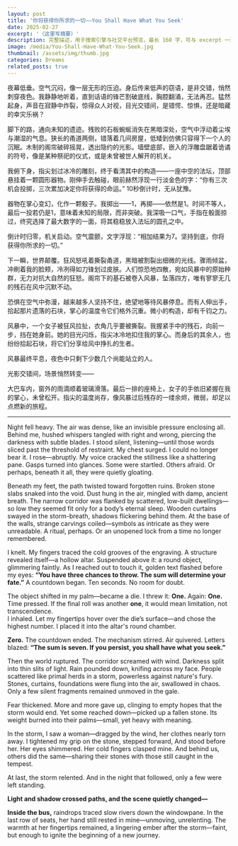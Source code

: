 ```yaml
---
layout: post
title: '你将获得你所求的一切——You Shall Have What You Seek'
date: 2025-02-27
excerpt: '（这里写摘要）'
description: 完整描述，用于搜索引擎与社交平台预览，最长 160 字，可与 excerpt 一致
image: /media/You-Shall-Have-What-You-Seek.jpg
thumbnail: /assets/img/thumb.jpg
categories: Dreams
related_posts: true
---
```


夜幕低垂。空气沉闷，像一层无形的压迫。身后传来低声的窃语，是非交错，悄然刺穿夜色。我静静地听着，直到话语的锋芒割破底线，胸腔翻涌，无法再忍。猛然起身，声音在寂静中炸裂，惊得众人对视，目光交错间，是错愕、惊惧，还是暗藏的幸灾乐祸？

脚下的路，通向未知的遗迹。残败的石板蜿蜒消失在黑暗深处，空气中浮动着尘埃与潮湿的气息。狭长的甬道两侧，错落着几间房屋，低矮到仿佛只容得下一个人的沉眠。木制的阁帘破碎摇晃，透出隐约的光影。墙壁底部，嵌入的浮雕盘踞着诡谲的符号，像是某种祭祀的仪式，或是未曾被世人解开的机关。

我俯下身，指尖划过冰冷的雕刻，终于看清其中的构造——一座中空的法坛，顶部悬挂着一颗圆形器物。刚伸手去触碰，眼前赫然浮现一行淡金色的字：“你有三次机会投掷，三次累加决定你将获得的命运。” 10秒倒计时，无从犹豫。

器物在掌心变幻，化作一颗骰子。我掷出——1，再掷——依然是1。时间不等人，最后一投若仍是1，意味着未知的局限，而非突破。我深吸一口气，手指在骰面掠过，终究选择了最大数字的一面，将其稳稳放入法坛的圆孔之中。

倒计时归零，机关启动。空气震颤，文字浮现：“相加结果为7。坚持到底，你将获得你所求的一切。”

下一瞬，世界颠覆。狂风怒吼着撕裂甬道，黑暗被割裂出细微的光线。骤雨倾盆，冲刷着我的脸颊，冷冽得如刀锋划过皮肤。人们惊恐地四散，宛如风暴中的原始种群，无力对抗大自然的狂怒。阁帘下的基石被卷入风暴，坠落四方，唯有寥寥无几的残石在风中沉默不动。

恐惧在空气中弥漫，越来越多人坚持不住，绝望地等待风暴停息。而有人伸出手，拾起那片遗落的石块，掌心的温度令它们格外沉重。微小的构造，却有千钧之力。

风暴中，一个女子被狂风拉扯，衣角几乎要被撕裂。我握紧手中的残石，向前一步，挡在她身前。她的目光闪烁，指尖冰冷地扣住我的掌心。而身后的其余人，也纷纷拾起石块，将它们分享给风中挣扎的生者。

风暴最终平息，夜色中只剩下少数几个尚能站立的人。

光影交错间，场景悄然转变——

大巴车内，窗外的雨滴顺着玻璃滑落。最后一排的座椅上，女子的手依旧紧握在我的掌心，未曾松开。指尖的温度尚存，像风暴过后残存的一缕余烬，微弱，却足以点燃新的旅程。

---

Night fell heavy. The air was dense, like an invisible pressure enclosing all. Behind me, hushed whispers tangled with right and wrong, piercing the darkness with subtle blades. I stood silent, listening—until those words sliced past the threshold of restraint. My chest surged. I could no longer bear it. I rose—abruptly. My voice cracked the stillness like a shattering pane. Gasps turned into glances. Some were startled. Others afraid. Or perhaps, beneath it all, they were quietly gloating.

Beneath my feet, the path twisted toward forgotten ruins. Broken stone slabs snaked into the void. Dust hung in the air, mingled with damp, ancient breath. The narrow corridor was flanked by scattered, low-built dwellings—so low they seemed fit only for a body’s eternal sleep. Wooden curtains swayed in the storm-breath, shadows flickering behind them. At the base of the walls, strange carvings coiled—symbols as intricate as they were unreadable. A ritual, perhaps. Or an unopened lock from a time no longer remembered.

I knelt. My fingers traced the cold grooves of the engraving. A structure revealed itself—a hollow altar. Suspended above it: a round object, glimmering faintly. As I reached out to touch it, golden text flashed before my eyes: **“You have three chances to throw. The sum will determine your fate.”** A countdown began. Ten seconds. No room for doubt.

The object shifted in my palm—became a die. I threw it: **One.** Again: **One.** Time pressed. If the final roll was another **one**, it would mean limitation, not transcendence.  
I inhaled. Let my fingertips hover over the die’s surface—and chose the highest number. I placed it into the altar's round chamber.

**Zero.** The countdown ended. The mechanism stirred. Air quivered. Letters blazed: **“The sum is seven. If you persist, you shall have what you seek.”**

Then the world ruptured. The corridor screamed with wind. Darkness split into thin slits of light. Rain pounded down, knifing across my face. People scattered like primal herds in a storm, powerless against nature's fury. Stones, curtains, foundations were flung into the air, swallowed in chaos. Only a few silent fragments remained unmoved in the gale.

Fear thickened. More and more gave up, clinging to empty hopes that the storm would end. Yet some reached down—picked up a fallen stone. Its weight burned into their palms—small, yet heavy with meaning.

In the storm, I saw a woman—dragged by the wind, her clothes nearly torn away. I tightened my grip on the stone, stepped forward, And stood before her. Her eyes shimmered. Her cold fingers clasped mine. And behind us, others did the same—sharing their stones with those still caught in the tempest.

At last, the storm relented. And in the night that followed, only a few were left standing.

**Light and shadow crossed paths, and the scene quietly changed—**

**Inside the bus,** raindrops traced slow rivers down the windowpane. In the last row of seats, her hand still rested in mine—unmoving, unrelenting. The warmth at her fingertips remained, a lingering ember after the storm—faint, but enough to ignite the beginning of a new journey.